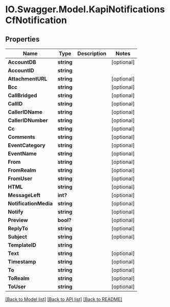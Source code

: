 # IO.Swagger.Model.KapiNotificationsCfNotification
## Properties

Name | Type | Description | Notes
------------ | ------------- | ------------- | -------------
**AccountDB** | **string** |  | [optional] 
**AccountID** | **string** |  | 
**AttachmentURL** | **string** |  | [optional] 
**Bcc** | **string** |  | [optional] 
**CallBridged** | **string** |  | [optional] 
**CallID** | **string** |  | [optional] 
**CallerIDName** | **string** |  | [optional] 
**CallerIDNumber** | **string** |  | [optional] 
**Cc** | **string** |  | [optional] 
**Comments** | **string** |  | [optional] 
**EventCategory** | **string** |  | [optional] 
**EventName** | **string** |  | [optional] 
**From** | **string** |  | [optional] 
**FromRealm** | **string** |  | [optional] 
**FromUser** | **string** |  | [optional] 
**HTML** | **string** |  | [optional] 
**MessageLeft** | **int?** |  | [optional] 
**NotificationMedia** | **string** |  | [optional] 
**Notify** | **string** |  | [optional] 
**Preview** | **bool?** |  | [optional] 
**ReplyTo** | **string** |  | [optional] 
**Subject** | **string** |  | [optional] 
**TemplateID** | **string** |  | 
**Text** | **string** |  | [optional] 
**Timestamp** | **string** |  | [optional] 
**To** | **string** |  | [optional] 
**ToRealm** | **string** |  | [optional] 
**ToUser** | **string** |  | [optional] 

[[Back to Model list]](../README.md#documentation-for-models) [[Back to API list]](../README.md#documentation-for-api-endpoints) [[Back to README]](../README.md)

